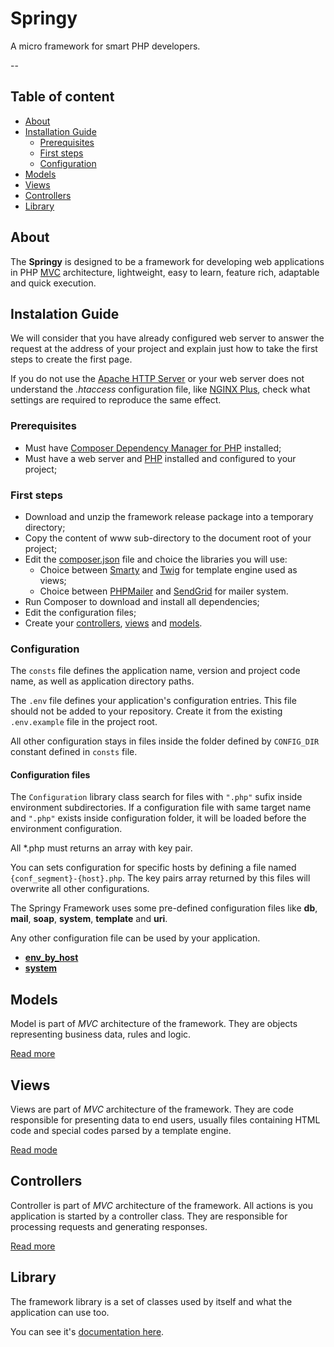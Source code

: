 # Springy

A micro framework for smart PHP developers.

--

## Table of content

*   [About](#about)
*   [Installation Guide](#installation-guide)
    *   [Prerequisites](#prerequisites)
    *   [First steps](#first-steps)
    *   [Configuration](#configuration)
*   [Models](#models)
*   [Views](#views)
*   [Controllers](#controllers)
*   [Library](#library)

## About

The **Springy** is designed to be a framework for developing web applications in
PHP [MVC](https://en.wikipedia.org/wiki/Model%E2%80%93view%E2%80%93controller)
architecture, lightweight, easy to learn, feature rich, adaptable and quick
execution.

## Instalation Guide

We will consider that you have already configured web server to answer the
request at the address of your project and explain just how to take the first
steps to create the first page.

If you do not use the [Apache HTTP Server](http://httpd.apache.org/) or your web
server does not understand the *.htaccess* configuration file, like
[NGINX Plus](https://www.nginx.com/solutions/web-server/), check what settings
are required to reproduce the same effect.

### Prerequisites

*   Must have [Composer Dependency Manager for PHP](https://getcomposer.org/)
    installed;
*   Must have a web server and [PHP](http://www.php.net) installed and
    configured to your project;

### First steps

*   Download and unzip the framework release package into a temporary directory;
*   Copy the content of www sub-directory to the document root of your project;
*   Edit the [composer.json](/composer.json) file and choice the libraries you
    will use:
    *   Choice between [Smarty](http://www.smarty.net) and
        [Twig](http://twig.sensiolabs.org) for template engine used as views;
    *   Choice between [PHPMailer](https://github.com/PHPMailer/PHPMailer) and
        [SendGrid](https://github.com/sendgrid/sendgrid-php) for mailer system.
*   Run Composer to download and install all dependencies;
*   Edit the configuration files;
*   Create your [controllers](/documentation/en/Controllers.md),
    [views](/documentation/en/Views.md) and
    [models](/documentation/en/Models.md).

### Configuration

The `consts` file defines the application name, version and project code name,
as well as application directory paths.

The `.env` file defines your application's configuration entries. This file
should not be added to your repository. Create it from the existing
`.env.example` file in the project root.

All other configuration stays in files inside the folder defined by `CONFIG_DIR`
constant defined in `consts` file.

#### Configuration files

The `Configuration` library class search for files with `".php"` sufix inside
environment subdirectories. If a configuration file with same target name and
`".php"` exists inside configuration folder, it will be loaded before the
environment configuration.

All *.php must returns an array with key pair.

You can sets configuration for specific hosts by defining a file named
`{conf_segment}-{host}.php`. The key pairs array returned by this files will
overwrite all other configurations.

The Springy Framework uses some pre-defined configuration files like **db**,
**mail**, **soap**, **system**, **template** and **uri**.

Any other configuration file can be used by your application.

- **[env_by_host](/documentation/en/conf/env_by_host.md)**
- **[system](/documentation/en/conf/system.md)**

## Models

Model is part of *MVC* architecture of the framework. They are objects
representing business data, rules and logic.

[Read more](/documentation/en/Models.md)

## Views

Views are part of *MVC* architecture of the framework. They are code responsible
for presenting data to end users, usually files containing HTML code and special
codes parsed by a template engine.

[Read mode](/documentation/en/Views.md)

## Controllers

Controller is part of *MVC* architecture of the framework. All actions is you
application is started by a controller class. They are responsible for
processing requests and generating responses.

[Read more](/documentation/en/Controllers.md)

## Library

The framework library is a set of classes used by itself and what the
application can use too.

You can see it's [documentation here](/documentation/en/library).
